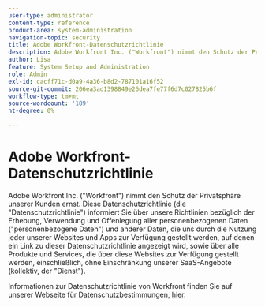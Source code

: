 ```yaml
---
user-type: administrator
content-type: reference
product-area: system-administration
navigation-topic: security
title: Adobe Workfront-Datenschutzrichtlinie
description: Adobe Workfront Inc. ("Workfront") nimmt den Schutz der Privatsphäre unserer Kunden ernst. Diese Datenschutzrichtlinie (die "Datenschutzrichtlinie") informiert Sie über unsere Richtlinien bezüglich der Erhebung, Verwendung und Offenlegung aller personenbezogenen Daten ("personenbezogene Daten") und anderer Daten, die uns durch die Nutzung jeder unserer Websites und Apps zur Verfügung gestellt werden, auf denen ein Link zu dieser Datenschutzrichtlinie angezeigt wird, sowie über alle Produkte und Services, die über diese Websites zur Verfügung gestellt werden, einschließlich, ohne Einschränkung unserer SaaS-Angebote (kollektiv, der "Dienst").
author: Lisa
feature: System Setup and Administration
role: Admin
exl-id: cacff71c-d0a9-4a36-b8d2-787101a16f52
source-git-commit: 206ea3ad1398849e26dea7fe77f6d7c027825b6f
workflow-type: tm+mt
source-wordcount: '189'
ht-degree: 0%

---
```


# Adobe Workfront-Datenschutzrichtlinie

Adobe Workfront Inc. (&quot;Workfront&quot;) nimmt den Schutz der Privatsphäre unserer Kunden ernst. Diese Datenschutzrichtlinie (die &quot;Datenschutzrichtlinie&quot;) informiert Sie über unsere Richtlinien bezüglich der Erhebung, Verwendung und Offenlegung aller personenbezogenen Daten (&quot;personenbezogene Daten&quot;) und anderer Daten, die uns durch die Nutzung jeder unserer Websites und Apps zur Verfügung gestellt werden, auf denen ein Link zu dieser Datenschutzrichtlinie angezeigt wird, sowie über alle Produkte und Services, die über diese Websites zur Verfügung gestellt werden, einschließlich, ohne Einschränkung unserer SaaS-Angebote (kollektiv, der &quot;Dienst&quot;).

Informationen zur Datenschutzrichtlinie von Workfront finden Sie auf unserer Webseite für Datenschutzbestimmungen, [hier](https://www.workfront.com/privacy-notice).
